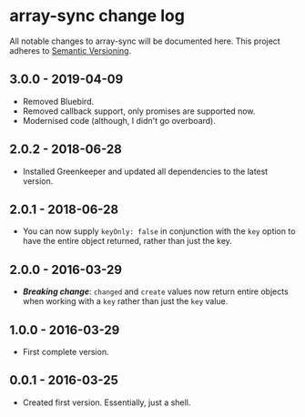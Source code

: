 
# array-sync change log

All notable changes to array-sync will be documented here. This project adheres to [Semantic Versioning](http://semver.org/).

## 3.0.0 - 2019-04-09

- Removed Bluebird.
- Removed callback support, only promises are supported now.
- Modernised code (although, I didn't go overboard).

## 2.0.2 - 2018-06-28

- Installed Greenkeeper and updated all dependencies to the latest version.

## 2.0.1 - 2018-06-28

- You can now supply `keyOnly: false` in conjunction with the `key` option to have the entire object returned, rather than just the key.

## 2.0.0 - 2016-03-29

- __*Breaking change*__: `changed` and `create` values now return entire objects when working with a `key` rather than just the `key` value.

## 1.0.0 - 2016-03-29

- First complete version.

## 0.0.1 - 2016-03-25

- Created first version. Essentially, just a shell.
